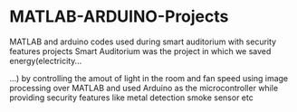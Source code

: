 # MATLAB-ARDUINO-Projects
MATLAB and arduino codes used during smart auditorium with security features projects
Smart Auditorium was the project in which we saved energy(electricity…

…) by controlling the amout of light in the room and fan speed using image processing
over MATLAB and used Arduino as the microcontroller while providing security features like metal detection smoke sensor etc
